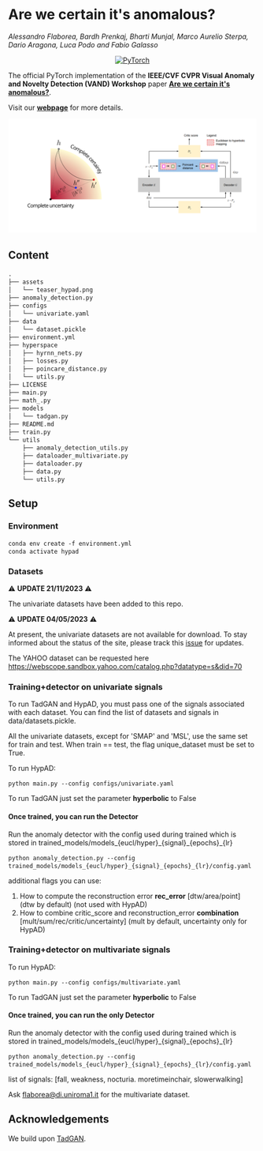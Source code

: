 # Are we certain it's anomalous?
_Alessandro Flaborea, Bardh Prenkaj, Bharti Munjal, Marco Aurelio Sterpa, Dario Aragona, Luca Podo and Fabio Galasso_

<p align="center">
    <a href="https://pytorch.org/get-started/locally/"><img alt="PyTorch" src="https://img.shields.io/badge/-PyTorch-red?logo=pytorch&labelColor=gray"></a>
</p>

The official PyTorch implementation of the **IEEE/CVF CVPR Visual Anomaly and Novelty Detection (VAND) Workshop** paper [**Are we certain it's anomalous?**](https://openaccess.thecvf.com/content/CVPR2023W/VAND/papers/Flaborea_Are_We_Certain_Its_Anomalous_CVPRW_2023_paper.pdf).

Visit our [**webpage**](https://www.pinlab.org/hypad) for more details.

![teaser](assets/teaser_hypad.png)

## Content
```
.
├── assets
│   └── teaser_hypad.png
├── anomaly_detection.py
├── configs
│   └── univariate.yaml
├── data
│   └── dataset.pickle
├── environment.yml
├── hyperspace
│   ├── hyrnn_nets.py
│   ├── losses.py
│   ├── poincare_distance.py
│   └── utils.py
├── LICENSE
├── main.py
├── math_.py
├── models
│   └── tadgan.py
├── README.md
├── train.py
└── utils
    ├── anomaly_detection_utils.py
    ├── dataloader_multivariate.py
    ├── dataloader.py
    ├── data.py
    └── utils.py
```
## Setup
### Environment
```
conda env create -f environment.yml
conda activate hypad
```

### Datasets
:warning: **UPDATE 21/11/2023** :warning:

The univariate datasets have been added to this repo.

:warning: **UPDATE 04/05/2023** :warning:

At present, the univariate datasets are not available for download. To stay informed about the status of the site, please track this [issue](https://github.com/sintel-dev/Orion/issues/415) for updates.

The YAHOO dataset can be requested here https://webscope.sandbox.yahoo.com/catalog.php?datatype=s&did=70



### **Training+detector** on univariate signals 

To run TadGAN and HypAD, you must pass one of the signals associated with each dataset. 
You can find the list of datasets and signals in data/datasets.pickle.

All the univariate datasets, except for 'SMAP' and 'MSL', use the same set for train and test. 
When train == test, the flag unique_dataset must be set to True. 

To run HypAD:
```
python main.py --config configs/univariate.yaml
```
To run TadGAN just set the parameter **hyperbolic** to False


#### Once trained, you can run the **Detector**

Run the anomaly detector with the config used during trained which is stored in trained_models/models_{eucl/hyper}\_{signal}\_{epochs}_{lr}
```
python anomaly_detection.py --config trained_models/models_{eucl/hyper}_{signal}_{epochs}_{lr}/config.yaml
```
additional flags you can use:
1. How to compute the reconstruction error **rec_error** [dtw/area/point] (dtw by default) (not used with HypAD)
2. How to combine critic_score and reconstruction_error **combination** [mult/sum/rec/critic/uncertainty] (mult by default, uncertainty only for HypAD)


### **Training+detector** on multivariate signals 

To run HypAD:
```
python main.py --config configs/multivariate.yaml
```
To run TadGAN just set the parameter **hyperbolic** to False


#### Once trained, you can run the only **Detector**

Run the anomaly detector with the config used during trained which is stored in trained_models/models_{eucl/hyper}\_{signal}\_{epochs}_{lr}
```
python anomaly_detection.py --config trained_models/models_{eucl/hyper}_{signal}_{epochs}_{lr}/config.yaml
```
list of signals: [fall, weakness, nocturia. moretimeinchair, slowerwalking]

Ask flaborea@di.uniroma1.it for the multivariate dataset.




## Acknowledgements
We build upon [TadGAN](https://arxiv.org/abs/2009.07769).




